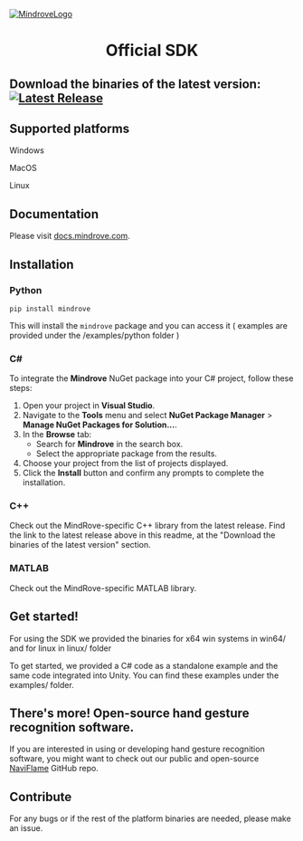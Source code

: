 [![MindroveLogo](https://mindrove.com/wp-content/uploads/2023/04/MindRove_logo_2023.svg)](https://mindrove.com)
# <p align="center">Official SDK</p>
## Download the binaries of the latest version: [![Latest Release](https://img.shields.io/github/v/release/MindRove/MindRoveSDK?label=Version&style=flat-square)](https://github.com/MindRove/MindRoveSDK/releases/latest)
## Supported platforms

Windows

MacOS

Linux

## Documentation
Please visit [docs.mindrove.com](https://docs.mindrove.com). 

## Installation 
### Python 

    pip install mindrove

This will install the `mindrove` package and you can access it ( examples are provided under the /examples/python folder )

### C# 
To integrate the **Mindrove** NuGet package into your C# project, follow these steps:

1. Open your project in **Visual Studio**.
2. Navigate to the **Tools** menu and select **NuGet Package Manager** > **Manage NuGet Packages for Solution...**.
3. In the **Browse** tab:
   - Search for **Mindrove** in the search box.
   - Select the appropriate package from the results.
4. Choose your project from the list of projects displayed.
5. Click the **Install** button and confirm any prompts to complete the installation.

### C++ 
Check out the MindRove-specific C++ library from the latest release. Find the link to the latest release above in this readme, at the "Download the binaries of the latest version" section.

### MATLAB 
Check out the MindRove-specific MATLAB library.


## Get started!
For using the SDK we provided the binaries for x64 win systems in win64/ and for linux in linux/ folder

To get started, we provided a C# code as a standalone example and the same code integrated into Unity. You can find these examples under the examples/ folder. 

## There's more! Open-source hand gesture recognition software.
If you are interested in using or developing hand gesture recognition software, you might want to check out our public and open-source [NaviFlame](https://github.com/MindRove/NaviFlame) GitHub repo.

## Contribute
For any bugs or if the rest of the platform binaries are needed, please make an issue.

